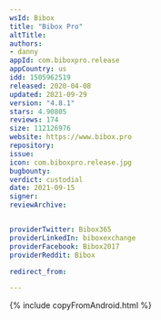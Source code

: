 ```yaml
---
wsId: Bibox
title: "Bibox Pro"
altTitle: 
authors:
- danny
appId: com.biboxpro.release
appCountry: us
idd: 1505962519
released: 2020-04-08
updated: 2021-09-29
version: "4.8.1"
stars: 4.90805
reviews: 174
size: 112126976
website: https://www.bibox.pro
repository: 
issue: 
icon: com.biboxpro.release.jpg
bugbounty: 
verdict: custodial
date: 2021-09-15
signer: 
reviewArchive:


providerTwitter: Bibox365
providerLinkedIn: biboxexchange
providerFacebook: Bibox2017
providerReddit: Bibox

redirect_from:

---
```


{% include copyFromAndroid.html %}
